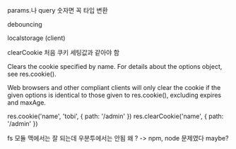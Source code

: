 params.나 query 숫자면 꼭 타입 변환

debouncing 

localstorage (client)

clearCookie
처음 쿠키 세팅값과 같아야 함 

Clears the cookie specified by name. For details about the options object, see res.cookie().

Web browsers and other compliant clients will only clear the cookie if the given options is identical to those given to res.cookie(), excluding expires and maxAge.

res.cookie('name', 'tobi', { path: '/admin' })
res.clearCookie('name', { path: '/admin' })


fs 모듈 맥에서는 잘 되는데 우분투에서는 안됨 
왜 ? 
-> npm, node 문제였다 maybe?
